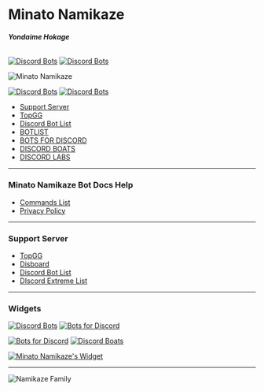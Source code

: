 # Minato Namikaze
###### **Yondaime Hokage**  

[![Discord Bots](https://top.gg/api/widget/status/779559821162315787.svg)](https://top.gg/bot/779559821162315787) [![Discord Bots](https://botlist.space/bot/779559821162315787/badge?property=prefix&style=plastic&color=informational)](https://top.gg/bot/779559821162315787)

![Minato Namikaze](https://i.imgur.com/WOCK4g1.jpg "Minato Namikaze")

[![Discord Bots](https://top.gg/api/widget/status/779559821162315787.svg)](https://top.gg/bot/779559821162315787) [![Discord Bots](https://botlist.space/bot/779559821162315787/badge?property=prefix&style=plastic&color=informational)](https://top.gg/bot/779559821162315787)


* [Support Server](https://discord.gg/g9zQbjE73K)
* [TopGG](https://top.gg/bot/779559821162315787)
* [Discord Bot List](https://discordbotlist.com/bots/minato-namikaze)
* [BOTLIST](https://botlist.space/bot/779559821162315787)
* [BOTS FOR DISCORD](https://botsfordiscord.com/bot/779559821162315787)
* [DISCORD BOATS](https://discord.boats/bot/779559821162315787)
* [DISCORD LABS](https://bots.discordlabs.org/bot/779559821162315787)

***

### Minato Namikaze Bot Docs Help
* [Commands List](https://dhruvacube.github.io/yondaime-hokage/help)
* [Privacy Policy](https://dhruvacube.github.io/yondaime-hokage/privacy_policy)

***

### Support Server
* [TopGG](https://top.gg/servers/747480356625711204)
* [Disboard](https://disboard.org/server/747480356625711204)
* [Discord Bot List](https://discordbotlist.com/servers/konohagakure)
* [DIscord Extreme List](https://discordextremelist.xyz/en-US/servers/747480356625711204)

***

### Widgets

[![Discord Bots](https://top.gg/api/widget/779559821162315787.svg)](https://top.gg/bot/779559821162315787)    [![Bots for Discord](https://botsfordiscord.com/api/bot/779559821162315787/widget)](https://botsfordiscord.com/bots/779559821162315787)

[![Bots for Discord](https://botsfordiscord.com/api/bot/779559821162315787/widget)](https://botsfordiscord.com/bots/779559821162315787)  [![Discord Boats](https://discord.boats/api/widget/779559821162315787)](https://discord.boats/bot/779559821162315787)

[![Minato Namikaze's Widget](https://api.botlist.space/widget/779559821162315787/2 "Minato Namikaze's Widget")](https://botlist.space/bot/779559821162315787?utm_source=bls&utm_medium=widget&utm_campaign=779559821162315787)

***

![Namikaze Family](https://media.discordapp.net/attachments/777918705098686465/813086521481232414/image0.jpg)
